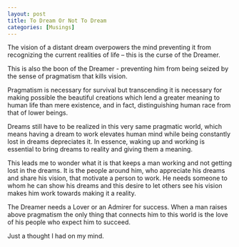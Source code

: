```yaml
---
layout: post  
title: To Dream Or Not To Dream 
categories: [Musings]  
---
```


The vision of a distant dream overpowers the mind preventing it from recognizing the current 
realities of life – this is the curse of the Dreamer.  

This is also the boon of the Dreamer - preventing him from being seized by the sense of
pragmatism that kills vision.  

Pragmatism is necessary for survival but transcending it is necessary for making possible 
the beautiful creations which lend a greater meaning to human life than mere existence, and 
in fact, distinguishing human race from that of lower beings.  

Dreams still have to be realized in this very same pragmatic world, which means having a
dream to work elevates human mind while being constantly lost in dreams depreciates it. 
In essence, waking up and working is essential to bring dreams to reality and giving them a 
meaning.  

This leads me to wonder what it is that keeps a man working and not getting lost in the dreams.
It is the people around him, who appreciate his dreams and share his vision, that motivate a 
person to work. He needs someone to whom he can show his dreams and this desire to let others 
see his vision makes him work towards making it a reality.  

The Dreamer needs a Lover or an Admirer for success. When a man raises above pragmatism the 
only thing that connects him to this world is the love of his people who expect him to succeed.  

Just a thought I had on my mind.